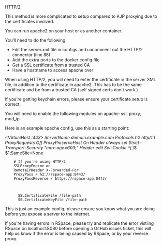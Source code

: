 HTTP/2

This method is more complicated to setup compared to AJP proxying due to the certificates involved.  

You can run apache2 on your host or as another container.

You'll need to do the following.

- Edit the server.xml file in configs and uncomment out the HTTP/2 connector (line 88).
- Add the extra ports to the docker config file
- Get a SSL certificate from a trusted CA
- Have a hostname to access apache over


When using HTTP/2, you will need to enter the certificate in the server XML file, in addition to the certificate in apache2. This has to be the same certificate and be from a trusted CA (self signed certs don't work.)

If you're getting keychain errors, please ensure your certificate setup is correct.

You will need to enable the following modules on apache: ssl, proxy, mod_ip.

Here is an example apache config, use this as a starting point:

<VirtualHost *:443>
        ServerName domain.example.com
        Protocols h2 http/1.1
        ProxyRequests Off
        ProxyPreserveHost On
        Header always set Strict-Transport-Security "max-age=600;"
        Header edit Set-Cookie ^(.*)$ $1;SameSite=None

        # If you're using HTTP/2
        SSLProxyEngine on
        RemoteIPHeader X-Forwarded-For
        ProxyPass / h2://rspace-app:8443/
        ProxyPassReverse / https://rspace-app:8443/



	      SSLCertificateFile /file-path
	      SSLCertificateKeyFile /file-path

</VirtualHost>


This is just an example config, please ensure you know what you are doing before you expose a server to the internet.

If you're having errors in RSpace, please try and replicate the error vistiing RSpace on localhost:8080 before opening a GitHub issues ticket, this will help us know if the error is being caused by RSpace, or by your reverse proxy.

